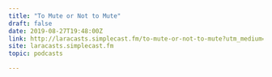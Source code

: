 ```yaml
---
title: "To Mute or Not to Mute"
draft: false
date: 2019-08-27T19:48:00Z
link: http://laracasts.simplecast.fm/to-mute-or-not-to-mute?utm_medium=RSS&utm_source=hune
site: laracasts.simplecast.fm
topic: podcasts  

---
```

